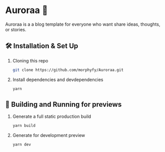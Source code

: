 # Auroraa 🦄

Auroraa is a a blog template for everyone who want share ideas, thoughts, or stories.

## 🛠 Installation & Set Up

1. Cloning this repo

   ```sh
   git clone https://github.com/morphyfy/Auroraa.git
   ```

2. Install dependencies and devdependencies

   ```sh
   yarn
   ```


## 🚀 Building and Running for previews

1. Generate a full static production build

   ```sh
   yarn build
   ```
2. Generate for development preview
 
   ```sh
   yarn dev
   ```
